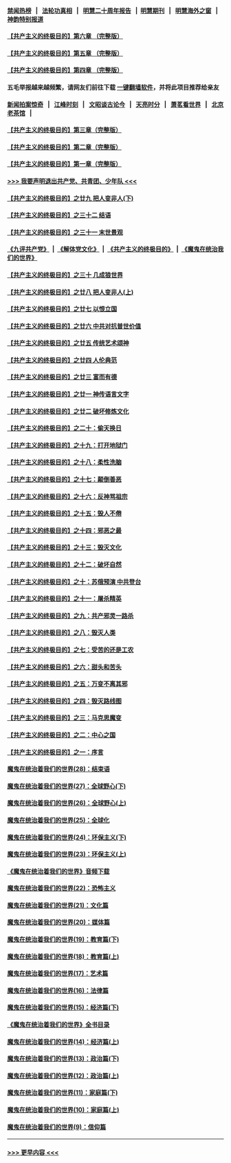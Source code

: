 #### [禁闻热榜](热点新闻.md?=0)  &nbsp;&nbsp;|&nbsp;&nbsp; [法轮功真相](https://github.com/gfw-breaker/truth/blob/master/README.md?=0) &nbsp;&nbsp;|&nbsp;&nbsp; [明慧二十周年报告](https://github.com/gfw-breaker/mh-reports/blob/master/README.md?=0) &nbsp;&nbsp;|&nbsp;&nbsp;[明慧期刊](https://github.com/gfw-breaker/mh-qikan) &nbsp;&nbsp;|&nbsp;&nbsp; [明慧海外之窗](https://github.com/gfw-breaker/mh-news/blob/master/README.md?=0) &nbsp;&nbsp;|&nbsp;&nbsp; [神韵特别报道](https://github.com/gfw-breaker/mh-news/blob/master/shenyun.md?=0)
#### [【共产主义的终极目的】第六章 （完整版）](../pages/nsc422/n11428913.md?t=02270002) 
#### [【共产主义的终极目的】第五章 （完整版）](../pages/nsc422/n11428912.md?t=02270002) 
#### [【共产主义的终极目的】第四章 （完整版）](../pages/nsc422/n11428907.md?t=02270002) 
#### 五毛举报越来越频繁，请网友们前往下载 [一键翻墙软件](https://github.com/gfw-breaker/ssr-accounts)，并将此项目推荐给亲友
#### [新闻拍案惊奇](https://github.com/gfw-breaker/banned-news/blob/master/pages/link4.md) &nbsp;&nbsp;|&nbsp;&nbsp; [江峰时刻](https://github.com/gfw-breaker/banned-news/blob/master/pages/link4.md) &nbsp;&nbsp;|&nbsp;&nbsp; [文昭谈古论今](https://github.com/gfw-breaker/banned-news/blob/master/pages/link4.md) &nbsp;&nbsp;|&nbsp;&nbsp; [天亮时分](https://github.com/gfw-breaker/banned-news/blob/master/pages/link4.md) &nbsp;&nbsp;|&nbsp;&nbsp; [萧茗看世界](https://github.com/gfw-breaker/banned-news/blob/master/pages/link4.md) &nbsp;&nbsp;|&nbsp;&nbsp; [北京老茶馆](https://github.com/gfw-breaker/banned-news/blob/master/pages/link4.md) &nbsp;&nbsp;|&nbsp;&nbsp; 
#### [【共产主义的终极目的】第三章（完整版）](../pages/nsc422/n11428848.md?t=02270002) 
#### [【共产主义的终极目的】第二章（完整版）](../pages/nsc422/n11428831.md?t=02270002) 
#### [【共产主义的终极目的】第一章（完整版）](../pages/nsc422/n11417651.md?t=02270002) 
#### [>>> 我要声明退出共产党、共青团、少年队 <<<](https://github.com/begood0513/goodnews/blob/master/quit/letter.md) 
#### [【共产主义的终极目的】之廿九 把人变非人(下)](../pages/nsc422/n11344140.md?t=02270002) 
#### [【共产主义的终极目的】之三十二 结语](../pages/nsc422/n11360535.md?t=02270002) 
#### [【共产主义的终极目的】之三十一 末世景观](../pages/nsc422/n11351129.md?t=02270002) 
#### [《九评共产党》](https://github.com/begood0513/9ping.md/blob/master/README.md) &nbsp;|&nbsp; [《解体党文化》](../../../../jtdwh.md/blob/master/README.md)  &nbsp;|&nbsp; [《共产主义的终极目的》](../../../../gczydzjmd.md/blob/master/README.md) &nbsp;|&nbsp; [《魔鬼在统治我们的世界》](../../../../mgztzwmdsj.md/blob/master/README.md) 
#### [【共产主义的终极目的】之三十 几成狼世界](../pages/nsc422/n11348280.md?t=02270002) 
#### [【共产主义的终极目的】之廿八 把人变非人(上)](../pages/nsc422/n11340492.md?t=02270002) 
#### [【共产主义的终极目的】之廿七 以恨立国](../pages/nsc422/n11336944.md?t=02270002) 
#### [【共产主义的终极目的】之廿六 中共对抗普世价值](../pages/nsc422/n11324785.md?t=02270002) 
#### [【共产主义的终极目的】之廿五 传统艺术颂神](../pages/nsc422/n11296396.md?t=02270002) 
#### [【共产主义的终极目的】之廿四 人伦典范](../pages/nsc422/n11296397.md?t=02270002) 
#### [【共产主义的终极目的】之廿三 富而有德](../pages/nsc422/n11283598.md?t=02270002) 
#### [【共产主义的终极目的】之廿一 神传语言文字](../pages/nsc422/n11263265.md?t=02270002) 
#### [【共产主义的终极目的】之廿二 破坏修炼文化](../pages/nsc422/n11245728.md?t=02270002) 
#### [【共产主义的终极目的】之二十：偷天换日](../pages/nsc422/n11238846.md?t=02270002) 
#### [【共产主义的终极目的】之十九：打开地狱门](../pages/nsc422/n11206376.md?t=02270002) 
#### [【共产主义的终极目的】之十八：柔性洗脑](../pages/nsc422/n11199994.md?t=02270002) 
#### [【共产主义的终极目的】之十七：颠倒善恶](../pages/nsc422/n11179782.md?t=02270002) 
#### [【共产主义的终极目的】之十六：反神骂祖宗](../pages/nsc422/n11166798.md?t=02270002) 
#### [【共产主义的终极目的】之十五：毁人不倦](../pages/nsc422/n11166792.md?t=02270002) 
#### [【共产主义的终极目的】之十四：邪恶之最](../pages/nsc422/n11150249.md?t=02270002) 
#### [【共产主义的终极目的】之十三：毁灭文化](../pages/nsc422/n11135227.md?t=02270002) 
#### [【共产主义的终极目的】之十二：破坏自然](../pages/nsc422/n11135214.md?t=02270002) 
#### [【共产主义的终极目的】之十：苏俄预演 中共登台](../pages/nsc422/n11118424.md?t=02270002) 
#### [【共产主义的终极目的】之十一：屠杀精英](../pages/nsc422/n11118442.md?t=02270002) 
#### [【共产主义的终极目的】之九：共产邪灵一路杀](../pages/nsc422/n11114139.md?t=02270002) 
#### [【共产主义的终极目的】之八：毁灭人类](../pages/nsc422/n11108503.md?t=02270002) 
#### [【共产主义的终极目的】之七：受苦的还是工农](../pages/nsc422/n11101809.md?t=02270002) 
#### [【共产主义的终极目的】之六：甜头和苦头](../pages/nsc422/n11096971.md?t=02270002) 
#### [【共产主义的终极目的】之五：万变不离其邪](../pages/nsc422/n11091285.md?t=02270002) 
#### [【共产主义的终极目的】之四：毁灭路线图](../pages/nsc422/n11086284.md?t=02270002) 
#### [【共产主义的终极目的】之三：马克思魔变](../pages/nsc422/n11061941.md?t=02270002) 
#### [【共产主义的终极目的】之二：中心之国](../pages/nsc422/n11047728.md?t=02270002) 
#### [【共产主义的终极目的】之一：序言](../pages/nsc422/n11086077.md?t=02270002) 
#### [魔鬼在统治着我们的世界(28)：结束语](../pages/nsc422/n10936246.md?t=02270002) 
#### [魔鬼在统治着我们的世界(27)：全球野心(下)](../pages/nsc422/n10928319.md?t=02270002) 
#### [魔鬼在统治着我们的世界(26)：全球野心(上)](../pages/nsc422/n10900318.md?t=02270002) 
#### [魔鬼在统治着我们的世界(25)：全球化](../pages/nsc422/n10788205.md?t=02270002) 
#### [魔鬼在统治着我们的世界(24)：环保主义(下)](../pages/nsc422/n10695307.md?t=02270002) 
#### [魔鬼在统治着我们的世界(23)：环保主义(上)](../pages/nsc422/n10688613.md?t=02270002) 
#### [《魔鬼在统治着我们的世界》音频下载](../pages/nsc422/n10635553.md?t=02270002) 
#### [魔鬼在统治着我们的世界(22)：恐怖主义](../pages/nsc422/n10614727.md?t=02270002) 
#### [魔鬼在统治着我们的世界(21)：文化篇](../pages/nsc422/n10597706.md?t=02270002) 
#### [魔鬼在统治着我们的世界(20)：媒体篇](../pages/nsc422/n10586579.md?t=02270002) 
#### [魔鬼在统治着我们的世界(19)：教育篇(下)](../pages/nsc422/n10564808.md?t=02270002) 
#### [魔鬼在统治着我们的世界(18)：教育篇(上)](../pages/nsc422/n10526970.md?t=02270002) 
#### [魔鬼在统治着我们的世界(17)：艺术篇](../pages/nsc422/n10499093.md?t=02270002) 
#### [魔鬼在统治着我们的世界(16)：法律篇](../pages/nsc422/n10485969.md?t=02270002) 
#### [魔鬼在统治着我们的世界(15)：经济篇(下)](../pages/nsc422/n10469975.md?t=02270002) 
#### [《魔鬼在统治着我们的世界》全书目录](../pages/nsc422/n10464261.md?t=02270002) 
#### [魔鬼在统治着我们的世界(14)：经济篇(上)](../pages/nsc422/n10457370.md?t=02270002) 
#### [魔鬼在统治着我们的世界(13)：政治篇(下)](../pages/nsc422/n10448270.md?t=02270002) 
#### [魔鬼在统治着我们的世界(12)：政治篇(上)](../pages/nsc422/n10444576.md?t=02270002) 
#### [魔鬼在统治着我们的世界(11)：家庭篇(下)](../pages/nsc422/n10440961.md?t=02270002) 
#### [魔鬼在统治着我们的世界(10)：家庭篇(上)](../pages/nsc422/n10435448.md?t=02270002) 
#### [魔鬼在统治着我们的世界(9)：信仰篇](../pages/nsc422/n10432159.md?t=02270002) 

----
#### [ >>> 更早内容 <<< ](../indexes/nsc422-earlier.md)
